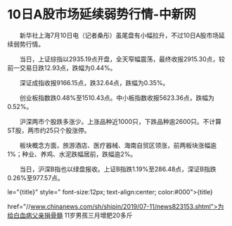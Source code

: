 # 10日A股市场延续弱势行情-中新网

　　新华社上海7月10日电（记者桑彤）虽尾盘有小幅拉升，不过10日A股市场延续弱势行情。

　　当日，上证综指以2935.19点开盘，全天窄幅震荡，最终收报2915.30点，较前一交易日跌12.93点，跌幅为0.44%。

　　深证成指收报9166.15点，跌32.64点，跌幅为0.35%。

　　创业板指数跌0.48%至1510.43点。中小板指数收报5623.36点，跌幅为0.52%。

　　沪深两市个股跌多涨少。上涨品种近1000只，下跌品种逾2600只。不计算ST股，两市约25只个股涨停。

　　板块概念方面，旅游酒店、医疗器械、海南自贸区领涨，前两板块涨幅逾1%；种业、养鸡、水泥跌幅居前，跌幅逾2%。

　　当日，沪深B指也以绿盘报收。上证B指跌1.19%至286.48点，深证B指跌0.26%至977.57点。

le="{title}" style=" font-size:12px; text-align:center; color:#000">{title}

href="//www.chinanews.com/sh/shipin/2019/07-11/news823153.shtml">为给白血病父亲捐骨髓 11岁男孩三月增肥20多斤
